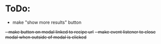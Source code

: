# ToDo:

- make "show more results" button

~~- make button on modal linked to recipe url~~
~~- make event listener to close modal when outside of modal is clicked~~
